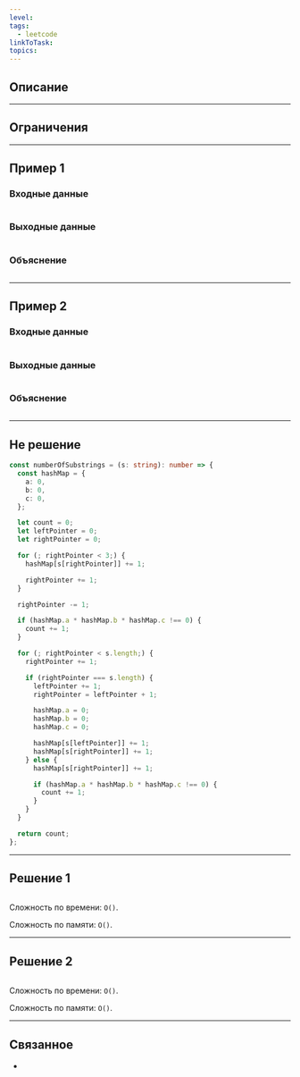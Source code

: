 ```yaml
---
level: 
tags:
  - leetcode
linkToTask: 
topics:
---
```

## Описание

---
## Ограничения

---
## Пример 1

### Входные данные

```

```
### Выходные данные

```

```
### Объяснение

```

```

---
## Пример 2

### Входные данные

```

```
### Выходные данные

```

```
### Объяснение

```

```

---
## Не решение

```typescript
const numberOfSubstrings = (s: string): number => {
  const hashMap = {
    a: 0,
    b: 0,
    c: 0,
  };

  let count = 0;
  let leftPointer = 0;
  let rightPointer = 0;

  for (; rightPointer < 3;) {
    hashMap[s[rightPointer]] += 1;

    rightPointer += 1;
  }

  rightPointer -= 1;

  if (hashMap.a * hashMap.b * hashMap.c !== 0) {
    count += 1;
  }

  for (; rightPointer < s.length;) {
    rightPointer += 1;

    if (rightPointer === s.length) {
      leftPointer += 1;
      rightPointer = leftPointer + 1;

      hashMap.a = 0;
      hashMap.b = 0;
      hashMap.c = 0;

      hashMap[s[leftPointer]] += 1;
      hashMap[s[rightPointer]] += 1;
    } else {
      hashMap[s[rightPointer]] += 1;

      if (hashMap.a * hashMap.b * hashMap.c !== 0) {
        count += 1;
      }
    }
  }

  return count;
};
```

---
## Решение 1

```typescript

```

Сложность по времени: `O()`.

Сложность по памяти: `O()`.

---
## Решение 2

```typescript

```

Сложность по времени: `O()`.

Сложность по памяти: `O()`.

---
## Связанное

- 